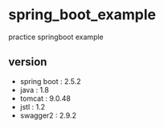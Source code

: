 # spring_boot_example
practice springboot example

## version
- spring boot : 2.5.2
- java : 1.8
- tomcat : 9.0.48
- jstl : 1.2
- swagger2 : 2.9.2